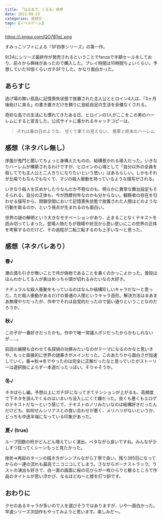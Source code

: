 ```yaml
---
title: 『はるまで、くるる』感想
date: 2021-09-23
categories: 感想文
tags: [ノベルゲーム]
---
```


https://i.imgur.com/QO7BTeL.png

すみっこソフトによる『SF四季シリーズ』の第一作。

9/24にシリーズ最終作が発売されるということでfanzaで半額セールをしており、前々から興味があったので購入した。プレイ時間は10時間ちょいくらい。予想していた10倍くらいガチSFでした。かなり面白かった。

## あらすじ

逃げ場の無い孤島に記憶喪失状態で放置された主人公とヒロイン4人は、「3ヶ月後助けに来る」の書き置きだけを頼りに自給自足の生活を余儀なくされる。

奇妙な島での生活にも慣れてきたある日、ヒロインの1人がここをこの男のハーレムにすると宣言した。公式サイトに書かれるキャッチコピーは、

> それは春の日のような、
> 甘くて果ての見えない、
> 悪夢と終末のハーレム

## 感想（ネタバレ無し）

序盤が鬼門と聞いてちょっと身構えたものの、結構惹かれる導入だった。いきなりハーレムが構築されるわけですが、ヒロインの心境として「自分以外の全員を殺してでも主人公と二人きりになりたいという思い」はあるらしい。しかもそれが比喩でもなんでもなくて、マジの殺人衝動を持っているような描写がされる。

いきなり殺人を仄めかしたりなんだか不穏なのも、明らかに異常な舞台設定もそそられる。自分の正体も、今が西暦何年なのかも分からない。観察者の存在を匂わせる描写から、閉鎖空間において記憶喪失状態で放置された人間はどのような行動を取るのか、という視点が生まれるのも面白い。

世界の謎の解明という大きなモチベーションがあり、止まることなくテキストを読み切ってしまった。登場人物たちが現場や状況から思い思いにこの世界の正体を考察するのだけど、その過程が二転三転するのも上手いな～と思った。

## 感想（ネタバレあり）

### 春√

潮の満ち引きが無いことで月が偽物であることを暴くのかっこよかった。普段はほんわかしてる人が実はめっちゃ頭が切れるみたいなの大好き。

ナチュラルな殺人衝動をもっているのはなんか結構珍しいキャラだな～と思った。ただ殺人衝動があるだけの普通の人間というキャラ造形。解決方法はまあまあ無理やりだったが、作中でそれは自覚的だったので狙い通りということなのだろうか。

### 秋√

この子が一番好きだったかも。作中で唯一常識人ポジだったからかもしれないが......。

前回の展開も合わせて名探偵の功罪みたいなのがテーマになるのかなと思いきや、もっと直接的に世界の謎暴きがメインだった。このあたりから面白さが加速していく。春⇒秋⇒冬でやったのは完全に正解だったなと思っていたがストーリーは選択肢によらず一本道だったっぽい。そりゃそうか。

### 冬√

ネタばらし編。予想以上にガチSFになってきてテンションが上がるも、高頻度で下ネタを挟んでくるのはいまいち没入しにくて嫌だった。良くも悪くもエロゲのテキストだな～という感じで、テキストのノリみたいなのは結構好きだったんだけども、如何せんシリアスとの食い合わせが悪く、メリハリがないというか、どっちも中途半端になっている印象があった。

### 夏√ (true)

ループ回数の桁がどんどん増えていく演出、ベタながら良いですね。みんなが少しずつ狂ってくシーンもっと見たかった。

挫折⇒再起のターンの描き方がシンプルながら丁寧で良い。残り365日になってからの一連の流れも最高でニコニコしてしまう。さながらボーナストラック。ラストの演出も好きで、白一面の画面に桜の花びらが一枚ひらりと散るところで作品のタイトルが思い浮かび、なるほどね～と膝を打つ訳です。

## おわりに

クセのあるキャラが多いので人を選びそうではありますが、いや～面白かった。早速シリーズ次回作もやってみようと思います。楽しみだ～。